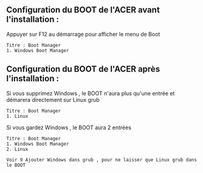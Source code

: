 ## Configuration du BOOT de l'ACER avant l'installation :

Appuyer sur F12 au démarrage pour afficher le menu de Boot

    Titre : Boot Manager
    1. Windows Boot Manager

## Configuration du BOOT de l'ACER après l'installation :

Si vous supprimez Windows , le BOOT n'aura plus qu'une entrée et démarera directement sur Linux grub

    Titre : Boot Manager
	1. Linux

Si vous gardez Windows , le BOOT aura 2 entrées

    Titre : Boot Manager
    1. Windows Boot Manager
	2. Linux

    Voir 9 Ajouter Windows dans grub , pour ne laisser que Linux grub dans le BOOT
